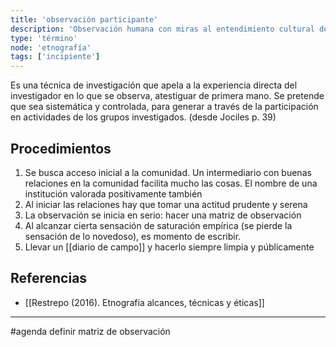 ```yaml
---
title: 'observación participante'
description: 'Observación humana con miras al entendimiento cultural desde dentro'
type: 'término'
node: 'etnografía'
tags: ['incipiente']
---
```


Es una técnica de investigación que apela a la experiencia directa del investigador en lo que se observa, atestiguar de primera mano. Se pretende que sea sistemática y controlada, para generar a través de la participación en actividades de los grupos investigados. (desde Jociles p. 39)

## Procedimientos

1. Se busca acceso inicial a la comunidad. Un intermediario con buenas relaciones en la comunidad facilita mucho las cosas. El nombre de una institución valorada positivamente también
2. Al iniciar las relaciones hay que tomar una actitud prudente y serena
3. La observación se inicia en serio: hacer una matriz de observación 
4. Al alcanzar cierta sensación de saturación empírica (se pierde la sensación de lo novedoso), es momento de escribir.
5. Llevar un [[diario de campo]] y hacerlo siempre limpia y públicamente

## Referencias

- [[Restrepo (2016). Etnografía alcances, técnicas y éticas]]

---
#agenda definir matriz de observación